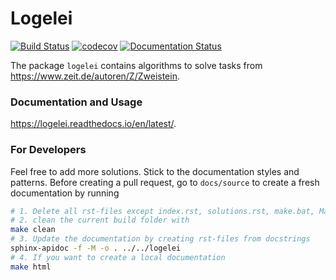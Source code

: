 # Logelei
[![Build Status](https://travis-ci.com/PanchoVarallo/Schafkopf-Application.svg?branch=master)](https://travis-ci.com/github/PanchoVarallo/Logelei)
[![codecov](https://codecov.io/gh/PanchoVarallo/logelei/branch/master/graph/badge.svg)](https://codecov.io/gh/PanchoVarallo/logelei)
[![Documentation Status](https://readthedocs.org/projects/logelei/badge/?version=latest)](https://logelei.readthedocs.io/en/latest/?badge=latest)

The package `logelei` contains algorithms to solve tasks from https://www.zeit.de/autoren/Z/Zweistein.

### Documentation and Usage
https://logelei.readthedocs.io/en/latest/. 

### For Developers
Feel free to add more solutions. 
Stick to the documentation styles and patterns.
Before creating a pull request, go to `docs/source` to create a fresh documentation by running
```sh
# 1. Delete all rst-files except index.rst, solutions.rst, make.bat, Makefile
# 2. clean the current build folder with
make clean
# 3. Update the documentation by creating rst-files from docstrings
sphinx-apidoc -f -M -o . ../../logelei
# 4. If you want to create a local documentation
make html
```
